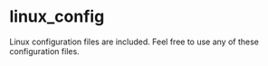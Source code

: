 # linux_config
Linux configuration files are included. Feel free to use any of these configuration files.
